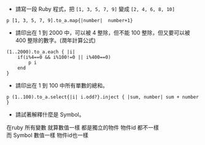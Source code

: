 * 請寫一段 Ruby 程式，把 `[1, 3, 5, 7, 9]` 變成 `[2, 4, 6, 8, 10]`
```
p [1, 3, 5, 7, 9].to_a.map{|number|  number+1}
```
* 請印出在 1 到 2000 中，可以被 4 整除，但不能 100 整除，但又要可以被 400 整除的數字。(潤年計算公式)
```
(1..2000).to_a.each { |i|
	if(i%4==0 && i%100!=0 || i%400==0) 
		p i
	end
}
```
* 請印出在 1 到 100 中所有單數的總和。
```
p (1..100).to_a.select{|i| i.odd?}.inject { |sum, number| sum + number }
```
* 請試著解釋什麼是 Symbol。

在ruby 所有變數 就算數值一樣 都是獨立的物件  物件id 都不一樣    
而 Symbol 數值一樣  物件id也一樣